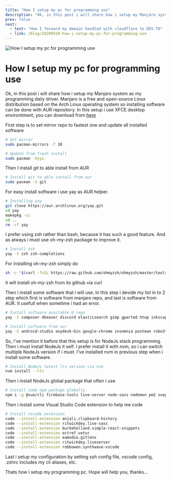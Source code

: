 ```yaml
---
title: "How I setup my pc for programming use"
description: "Ok, in this post i will share how i setup my Manjaro system as my programming daily driver. Manjaro is a free and open-source Linux distribution"
prev: false
next:
  - text: "How I forward my domain handled with cloudflare to DEV.TO"
  - link: /blog/20200528-how-i-setup-my-pc-for-programming-use
---
```


![How I setup my pc for programming use](https://images.unsplash.com/photo-1587620962725-abab7fe55159)

# How I setup my pc for programming use

Ok, in this post i will share how i setup my Manjaro system as my programming daily driver. Manjaro is a free and open-source Linux distribution based on the Arch Linux operating system so installing software can be done with AUR repository. In this setup i use XFCE desktop environtment, you can download from [here](https://manjaro.org/download/official/xfce/)

First step is to set mirror repo to fastest one and update all installed software

```bash
# Set mirror
sudo pacman-mirrors -f 10

# Update from fresh install
sudo pacman -Syyu
```

Then I install git to able install from AUR

```bash
# Install git to able install from aur
sudo pacman -S git
```

For easy install software i use yay as AUR helper.

```bash
# Installing yay
git clone https://aur.archlinux.org/yay.git
cd yay
makepkg -si
cd ..
rm -rf yay
```

I prefer using zsh rather than bash, because it has such a good feature. And as always i must use oh-my-zsh package to improve it.

```bash
# Install zsh
yay -S zsh zsh-completions
```

For installing oh-my-zsh simply do

```bash
sh -c "$(curl -fsSL https://raw.github.com/ohmyzsh/ohmyzsh/master/tools/install.sh)"
```

it will install oh-my-zsh from its github via curl

Then i install some software that i will use. In this step i devide my list in to 2 step which first is software from manjaro repo, and last is software from AUR. It usefull when sometime i had an error.

```bash
# Install software available @ repo
yay -S composer dbeaver discord elasticsearch gimp gparted htop inkscape jdk-openjdk jre-openjdk jre-openjdk-headless kdenlive kibana konsole mpv nvm redis screenfetch simplescreenrecorder steam-manjaro ttf-fira-code youtube-dl

# Install software from aur
yay -S android-studio anydesk-bin google-chrome insomnia postman robo3t-bin scrcpy visual-studio-code-bin wps-office xdman zoom
```

So, i've mention it before that this setup is for NodeJs stack programming. Then i must install NodeJs it self. I prefer install it with nvm, so i can switch multiple NodeJs version if i must. I've installed nvm in previous step when i install some software.

```bash
# Install NodeJs latest lts version via nvm
nvm install --lts
```

Then i install NodeJs global package that often i use

```bash
# Install some npm package globally
npm i -g @vue/cli firebase-tools live-server node-sass nodemon pm2 vuepress
```

Then i install some Visual Studio Code extension to help me code

```bash
# Install vscode extension
code --install-extension anjali.clipboard-history
code --install-extension ritwickdey.live-sass
code --install-extension burkeholland.simple-react-snippets
code --install-extension octref.vetur
code --install-extension eamodio.gitlens
code --install-extension ritwickdey.liveserver
code --install-extension robbowen.synthwave-vscode
```

Last i setup my configuration by setting ssh config file, vscode config, .zshrc includes my cli aliases, etc.

Thats how i setup my programming pc. Hope will help you, thanks...
